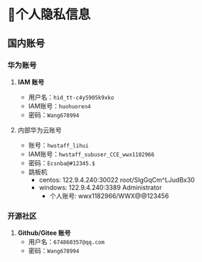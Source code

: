 # 🐶个人隐私信息

## 国内账号

### 华为账号

1. **IAM 账号**
    - 用户名：`hid_tt-c4y5905k9xko`
    - IAM账号：`huohuoren4`
    - 密码：`Wang678994`

2. 内部华为云账号
   - 账号：`hwstaff_lihui`
   - IAM账号：`hwstaff_subuser_CCE_wwx1182966`
   - 密码：`Ecsnba@#12345.$`
   - 跳板机
     - centos: 122.9.4.240:30022 root/SIgGqCm^LJudBx30
     - windows: 122.9.4.240:3389 Administrator
       - 个人账号: wwx1182966/WWX@@123456

### 开源社区

1. **Github/Gitee 账号**
    - 用户名：`674860357@qq.com`
    - 密码：`Wang678994`



